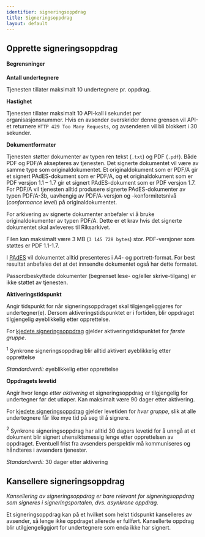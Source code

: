```yaml
---
identifier: signeringsoppdrag
title: Signeringsoppdrag
layout: default
---
```


## Opprette signeringsoppdrag

#### Begrensninger

**Antall undertegnere**

Tjenesten tillater maksimalt 10 undertegnere pr. oppdrag.

**Hastighet**

Tjenesten tillater maksimalt 10 API-kall i sekundet per organisasjonsnummer. Hvis en avsender overskrider denne grensen vil API-et returnere `HTTP 429 Too Many Requests`, og avsenderen vil bli blokkert i 30 sekunder.

**Dokumentformater**

Tjenesten støtter dokumenter av typen ren tekst (`.txt`) og PDF (`.pdf`). Både PDF og PDF/A aksepteres av tjenesten. Det signerte dokumentet vil være av samme type som originaldokumentet.
Et originaldokument som er PDF/A gir et signert PAdES-dokument som er PDF/A, og et originaldokument som er PDF versjon 1.1 – 1.7 gir et signert PAdES-dokument som er PDF versjon 1.7.
For PDF/A vil tjenesten alltid produsere signerte PAdES-dokumenter av typen PDF/A-3b, uavhengig av PDF/A-versjon og -konformitetsnivå (_conformance level_) på originaldokumentet.

For arkivering av signerte dokumenter anbefaler vi å bruke originaldokumenter av typen PDF/A. Dette er et krav hvis det signerte dokumentet skal avleveres til Riksarkivet.

Filen kan maksimalt være 3 MB (`3 145 728 bytes`) stor. PDF-versjoner som støttes er PDF 1.1-1.7.

I [PAdES](#signerte_dokumenter) vil dokumentet alltid presenteres i A4- og portrett-format. For best resultat anbefales det at det innsendte dokumentet også har dette formatet.

Passordbeskyttede dokumenter (begrenset lese- og/eller skrive-tilgang) er ikke støttet av tjenesten.

__Aktiveringstidspunkt__

Angir tidspunkt for når signeringsoppdraget skal tilgjengeliggjøres for undertegner(e). Dersom aktiveringstidspunktet er i fortiden, blir oppdraget tilgjengelig øyeblikkelig etter opprettelse.

For [kjedete signeringsoppdrag](#kjedet-signatur) gjelder aktiveringstidspunktet for _første gruppe_.

<a name="fotnote-aktivering"><sup>1</sup></a> Synkrone signeringsoppdrag blir alltid aktivert øyeblikkelig etter opprettelse

_Standardverdi:_ øyeblikkelig etter opprettelse

__Oppdragets levetid__

Angir hvor lenge _etter aktivering_ et signeringsoppdrag er tilgjengelig for undertegner før det utløper. Kan maksimalt være 90 dager etter aktivering.

For [kjedete signeringsoppdrag](#kjedet-signatur) gjelder levetiden for _hver gruppe_, slik at alle undertegnere får like mye tid på seg til å signere.

<a name="fotnote-levetid"><sup>2</sup></a> Synkrone signeringsoppdrag har alltid 30 dagers levetid for å unngå at et dokument blir signert uhensiktsmessig lenge etter opprettelsen av oppdraget. Eventuell frist fra avsenders perspektiv må kommuniseres og håndteres i avsenders tjenester.

_Standardverdi:_ 30 dager etter aktivering

## Kansellere signeringsoppdrag

_Kansellering av signeringsoppdrag er bare relevant for signeringsoppdrag som signeres i signeringsportalen, dvs. asynkrone oppdrag._

Et signeringsoppdrag kan på et hvilket som helst tidspunkt kanselleres av avsender, så lenge ikke oppdraget allerede er fullført. Kansellerte oppdrag blir utilgjengeliggjort for undertegnere som enda ikke har signert.
